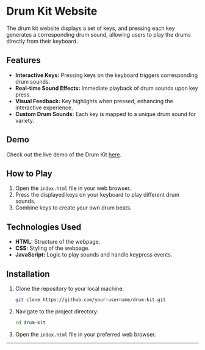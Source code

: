# Drum Kit Website

The drum kit website displays a set of keys, and pressing each key generates a corresponding drum sound, allowing users to play the drums directly from their keyboard.

## Features

- **Interactive Keys:** Pressing keys on the keyboard triggers corresponding drum sounds.
- **Real-time Sound Effects:** Immediate playback of drum sounds upon key press.
- **Visual Feedback:** Key highlights when pressed, enhancing the interactive experience.
- **Custom Drum Sounds:** Each key is mapped to a unique drum sound for variety.

## Demo

Check out the live demo of the Drum Kit [here](https://ddrum-kit.vercel.app/).

## How to Play

1. Open the `index.html` file in your web browser.
2. Press the displayed keys on your keyboard to play different drum sounds.
3. Combine keys to create your own drum beats.

## Technologies Used

- **HTML:** Structure of the webpage.
- **CSS:** Styling of the webpage.
- **JavaScript:** Logic to play sounds and handle keypress events.

## Installation

1. Clone the repository to your local machine:

   ```bash
   git clone https://github.com/your-username/drum-kit.git
   ```

2. Navigate to the project directory:

   ```bash
   cd drum-kit
   ```

3. Open the `index.html` file in your preferred web browser.

---
